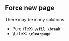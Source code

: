 ## Force new page
There may be many solutions
- Pure \TeX: **`\vfil \break`**
- \LaTeX: **`\clearpage`**
